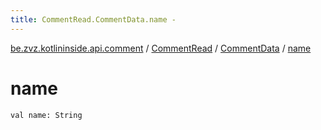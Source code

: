 ```yaml
---
title: CommentRead.CommentData.name - 
---
```


[be.zvz.kotlininside.api.comment](../../index.html) / [CommentRead](../index.html) / [CommentData](index.html) / [name](./name.html)

# name

`val name: String`
